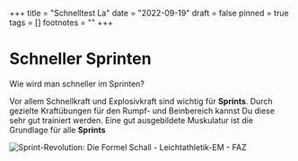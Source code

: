 +++
title = "Schnelltest La"
date = "2022-09-19"
draft = false
pinned = true
tags = []
footnotes = ""
+++
# Schneller Sprinten

Wie wird man schneller im Sprinten?

Vor allem Schnellkraft und Explosivkraft sind wichtig für **Sprints**. Durch gezielte Kraftübungen für den Rumpf- und Beinbereich kannst Du diese sehr gut trainiert werden. Eine gut ausgebildete Muskulatur ist die Grundlage für alle **Sprints**



![Sprint-Revolution: Die Formel Schall - Leichtathletik-EM - FAZ](https://m.faz.net/media0/ppmedia/aktuell/1090076213/1.3096240/mmobject-still_full/weltklasse-beim-100-meter-lauf.jpg)